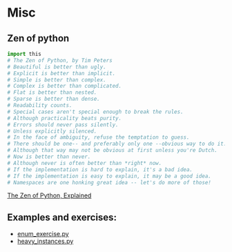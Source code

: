 # Misc

## Zen of python
```python
import this
# The Zen of Python, by Tim Peters
# Beautiful is better than ugly.
# Explicit is better than implicit.
# Simple is better than complex.
# Complex is better than complicated.
# Flat is better than nested.
# Sparse is better than dense.
# Readability counts.
# Special cases aren't special enough to break the rules.
# Although practicality beats purity.
# Errors should never pass silently.
# Unless explicitly silenced.
# In the face of ambiguity, refuse the temptation to guess.
# There should be one-- and preferably only one --obvious way to do it.
# Although that way may not be obvious at first unless you're Dutch.
# Now is better than never.
# Although never is often better than *right* now.
# If the implementation is hard to explain, it's a bad idea.
# If the implementation is easy to explain, it may be a good idea.
# Namespaces are one honking great idea -- let's do more of those!
```

[The Zen of Python, Explained][]

[The Zen of Python, Explained]: https://inventwithpython.com/blog/2018/08/17/the-zen-of-python-explained/

## Examples and exercises:
* [enum_exercise.py](enum_exercise.py)
* [heavy_instances.py](heavy_instances.py)
